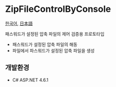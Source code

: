 # ZipFileControlByConsole

[한국어](README.md), [日本語](README.ja.md)

패스워드가 설정된 압축 파일의 제어 검증용 프로토타입
- 패스워드가 설정된 압축 파일의 해동
- 파일에서 파스워드가 설정된 압축 파일을 생성

## 개발환경
- C# ASP.NET 4.6.1
